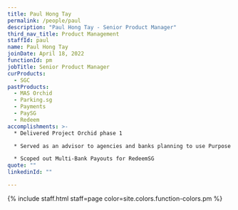 ```yaml
---
title: Paul Hong Tay
permalink: /people/paul
description: "Paul Hong Tay - Senior Product Manager"
third_nav_title: Product Management
staffId: paul
name: Paul Hong Tay
joinDate: April 18, 2022
functionId: pm
jobTitle: Senior Product Manager
curProducts:
  - SGC
pastProducts:
  - MAS Orchid
  - Parking.sg
  - Payments
  - PaySG
  - Redeem
accomplishments: >-
  * Delivered Project Orchid phase 1

  * Served as an advisor to agencies and banks planning to use Purpose Bound Money (PBM)

  * Scoped out Multi-Bank Payouts for RedeemSG
quote: ""
linkedinId: ""

---
```


{% include staff.html staff=page color=site.colors.function-colors.pm %}
